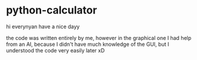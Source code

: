 # python-calculator

hi everynyan
have a nice dayy


the code was written entirely by me, however in the graphical one I had help from an AI, because I didn't have much knowledge of the GUI, but I understood the code very easily later xD
